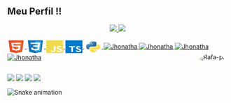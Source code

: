 ## Meu Perfil !!

<div align="center">
  <a href="https://github.com/Jhonatha-Ruan">
  <img height="167em" src="https://github-readme-stats.vercel.app/api?username=Jhonatha-Ruan&show_icons=true&theme=dark&include_all_commits=true&count_private=true"/>
  <img height="167em" src="https://github-readme-stats.vercel.app/api/top-langs/?username=Jhonatha-Ruan&layout=compact&langs_count=7&theme=dark"/>
</div>
  
<div style="display: inline_block"><br>
  <img align="center" alt="Jhonatha-HTML" height="30" width="40" src="https://raw.githubusercontent.com/devicons/devicon/master/icons/html5/html5-original.svg">
  <img align="center" alt="Jhonatha-CSS" height="30" width="40" src="https://raw.githubusercontent.com/devicons/devicon/master/icons/css3/css3-original.svg">
  <img align="center" alt="Jhonatha-Js" height="30" width="40" src="https://raw.githubusercontent.com/devicons/devicon/master/icons/javascript/javascript-plain.svg">
  <img align="center" alt="Jhonatha-Ts" height="30" width="40" src="https://raw.githubusercontent.com/devicons/devicon/master/icons/typescript/typescript-plain.svg">
  <img align="center" alt="Jhonatha" height="30" width="40" src="https://raw.githubusercontent.com/devicons/devicon/master/icons/python/python-original.svg">
  <img align="center" alt="Jhonatha" height="30" width="40" src="https://cdn.jsdelivr.net/gh/devicons/devicon/icons/jquery/jquery-original-wordmark.svg">
  <img align="center" alt="Jhonatha" height="30" width="40" src="https://cdn.jsdelivr.net/gh/devicons/devicon/icons/php/php-original.svg">
  <img align="center" alt="Jhonatha" height="30" width="40" src="https://cdn.jsdelivr.net/gh/devicons/devicon/icons/bootstrap/bootstrap-plain-wordmark.svg">
  <img align="center" alt="Jhonatha" height="30" width="40" src="https://cdn.jsdelivr.net/gh/devicons/devicon/icons/angularjs/angularjs-plain.svg">
  <img align="right" alt="Rafa-pic" height="150" style="border-radius:50px;" src="https://www.icegif.com/wp-content/uploads/mario-icegif-18.gif">
</div>
  
##
  
<div> 
  <a href="https://www.instagram.com/jhonatha.ruan/" target="_blank"><img src="https://img.shields.io/badge/-Instagram-%23E4405F?style=for-the-badge&logo=instagram&logoColor=white" target="_blank"></a>
  <a href="#" target="_blank"><img src="https://img.shields.io/badge/Discord-7289DA?style=for-the-badge&logo=discord&logoColor=white" target="_blank"></a>
  <a href = "mailto:jhonatanruan95@gmail.com"><img src="https://img.shields.io/badge/-Gmail-%23333?style=for-the-badge&logo=gmail&logoColor=white" target="_blank"></a>
  <a href="https://www.linkedin.com/in/jhonatha-ruan-314969211/" target="_blank"><img src="https://img.shields.io/badge/-LinkedIn-%230077B5?style=for-the-badge&logo=linkedin&logoColor=white" target="_blank"></a> 
</div>
  
![Snake animation](https://github.com/Jhonatha-Ruan)
